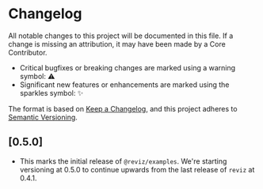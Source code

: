 # Changelog

All notable changes to this project will be documented in this file. If a change is missing an attribution, it may have been made by a Core Contributor.

- Critical bugfixes or breaking changes are marked using a warning symbol: ⚠️
- Significant new features or enhancements are marked using the sparkles symbol: ✨

The format is based on [Keep a Changelog](https://keepachangelog.com/en/1.0.0/), and this project adheres to [Semantic Versioning](https://semver.org/spec/v2.0.0.html).

## [0.5.0]

- This marks the initial release of `@reviz/examples`. We're starting versioning at 0.5.0 to continue upwards from the last release of `reviz` at 0.4.1.
